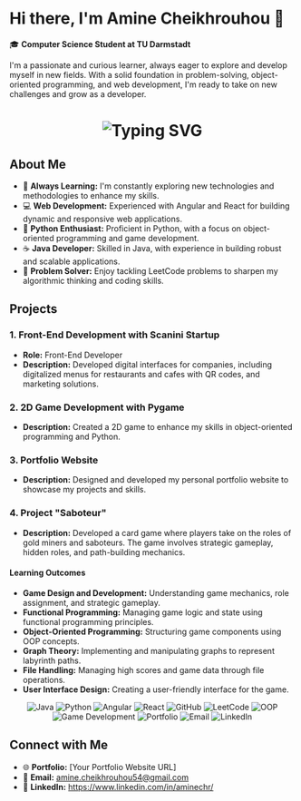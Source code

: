 # Hi there, I'm Amine Cheikhrouhou 👋

🎓 **Computer Science Student at TU Darmstadt**

I'm a passionate and curious learner, always eager to explore and develop myself in new fields. With a solid foundation in problem-solving, object-oriented programming, and web development, I'm ready to take on new challenges and grow as a developer.

<div align="center">
  <h1>
    <img src="https://readme-typing-svg.herokuapp.com?font=Jetbrains+mono&size=40&duration=3000&color=33FF33&center=true&vCenter=true&width=700&lines=Hey..+I'm+Amine;Welcome+to+my+GitHub+Profile!" alt="Typing SVG"/>
  </h1>
</div>

## About Me

- 🌱 **Always Learning:** I'm constantly exploring new technologies and methodologies to enhance my skills.
- 💻 **Web Development:** Experienced with Angular and React for building dynamic and responsive web applications.
- 🐍 **Python Enthusiast:** Proficient in Python, with a focus on object-oriented programming and game development.
- ☕ **Java Developer:** Skilled in Java, with experience in building robust and scalable applications.
- 🧩 **Problem Solver:** Enjoy tackling LeetCode problems to sharpen my algorithmic thinking and coding skills.

## Projects

### 1. Front-End Development with Scanini Startup
- **Role:** Front-End Developer
- **Description:** Developed digital interfaces for companies, including digitalized menus for restaurants and cafes with QR codes, and marketing solutions.

### 2. 2D Game Development with Pygame
- **Description:** Created a 2D game to enhance my skills in object-oriented programming and Python.

### 3. Portfolio Website
- **Description:** Designed and developed my personal portfolio website to showcase my projects and skills.

### 4. Project "Saboteur"
- **Description:** Developed a card game where players take on the roles of gold miners and saboteurs. The game involves strategic gameplay, hidden roles, and path-building mechanics.

#### Learning Outcomes
- **Game Design and Development:** Understanding game mechanics, role assignment, and strategic gameplay.
- **Functional Programming:** Managing game logic and state using functional programming principles.
- **Object-Oriented Programming:** Structuring game components using OOP concepts.
- **Graph Theory:** Implementing and manipulating graphs to represent labyrinth paths.
- **File Handling:** Managing high scores and game data through file operations.
- **User Interface Design:** Creating a user-friendly interface for the game.

<div align="center">
  <img src="https://img.shields.io/badge/Java-007396?style=for-the-badge&logo=java&logoColor=white" alt="Java" />
  <img src="https://img.shields.io/badge/Python-3776AB?style=for-the-badge&logo=python&logoColor=white" alt="Python" />
  <img src="https://img.shields.io/badge/Angular-DD0031?style=for-the-badge&logo=angular&logoColor=white" alt="Angular" />
  <img src="https://img.shields.io/badge/React-61DAFB?style=for-the-badge&logo=react&logoColor=white" alt="React" />
  <img src="https://img.shields.io/badge/GitHub-181717?style=for-the-badge&logo=github&logoColor=white" alt="GitHub" />
  <img src="https://img.shields.io/badge/LeetCode-FFA116?style=for-the-badge&logo=leetcode&logoColor=black" alt="LeetCode" />
  <img src="https://img.shields.io/badge/Object--Oriented%20Programming-007396?style=for-the-badge&logo=java&logoColor=white" alt="OOP" />
  <img src="https://img.shields.io/badge/Game%20Development-3776AB?style=for-the-badge&logo=python&logoColor=white" alt="Game Development" />
  <img src="https://img.shields.io/badge/Portfolio-000000?style=for-the-badge&logo=About.me&logoColor=white" alt="Portfolio" />
  <img src="https://img.shields.io/badge/Email-D14836?style=for-the-badge&logo=gmail&logoColor=white" alt="Email" />
  <img src="https://img.shields.io/badge/LinkedIn-0077B5?style=for-the-badge&logo=linkedin&logoColor=white" alt="LinkedIn" />
</div>

## Connect with Me

- 🌐 **Portfolio:** [Your Portfolio Website URL]
- 📧 **Email:** amine.cheikhrouhou54@gmail.com
- 💼 **LinkedIn:** https://www.linkedin.com/in/aminechr/
